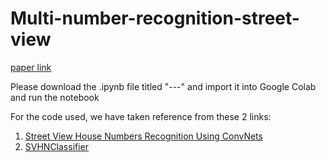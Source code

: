 # Multi-number-recognition-street-view

[paper link](https://arxiv.org/pdf/1312.6082.pdf)

Please download the .ipynb file titled "---" and import it into Google Colab and run the notebook

For the code used, we have taken reference from these 2 links:
1. [Street View House Numbers Recognition Using ConvNets
](https://ryannng.github.io/2016/12/20/Street-View-House-Numbers-Recognition-Using-ConvNets/)
2. [SVHNClassifier](https://github.com/potterhsu/SVHNClassifier)
